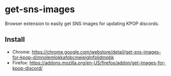 # get-sns-images
Browser extension to easily get SNS images for updating KPOP discords.

## Install

* Chrome: https://chrome.google.com/webstore/detail/get-sns-images-for-kpop-d/mnolemlokkafobcmeieiglnfpljdmpbk
* Firefox: https://addons.mozilla.org/en-US/firefox/addon/get-images-for-kpop-discord/
